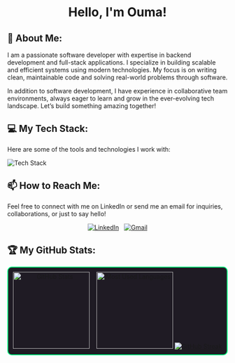 <div align="center">

# Hello, I'm Ouma!

</div>

## 👋 About Me:
I am a passionate software developer with expertise in backend development and full-stack applications. I specialize in building scalable and efficient systems using modern technologies. My focus is on writing clean, maintainable code and solving real-world problems through software. 

In addition to software development, I have experience in collaborative team environments, always eager to learn and grow in the ever-evolving tech landscape. Let’s build something amazing together!

## 💻 My Tech Stack:
Here are some of the tools and technologies I work with:

![Tech Stack](https://skillicons.dev/icons?i=python,js,ts,html,css,nodejs,react,next,mongo,mysql,django)

## 📫 How to Reach Me:

Feel free to connect with me on LinkedIn or send me an email for inquiries, collaborations, or just to say hello!

<div align="center">
  
[![LinkedIn](https://img.shields.io/badge/LinkedIn-%230077B5.svg?style=for-the-badge&logo=linkedin&logoColor=white)](https://www.linkedin.com/in/stephen-ouma-02b075231/) &nbsp;
[![Gmail](https://img.shields.io/badge/Gmail-D14836?style=for-the-badge&logo=gmail&logoColor=white)](mailto:stephenouma452@gmail.com?subject=Hello%20Stephen,%20From%20Github)

</div>

## 🏆 My GitHub Stats:

<div align="center" style="border: 2px solid #00FF7F; padding: 10px; border-radius: 10px; background-color: #1F1B24;">

<a href="https://github.com/Iamouma">
  <img height=175 alt="GitHub Stats" src="https://github-readme-stats.vercel.app/api?username=Iamouma&show_icons=true&count_private=true&theme=radical&bg_color=1F1B24&title_color=00FF7F&icon_color=FFD700" />
</a>
&nbsp;&nbsp;
<a href="https://github.com/Iamouma">
  <img height=175 alt="Most Used Languages" src="https://github-readme-stats.vercel.app/api/top-langs/?username=Iamouma&layout=compact&theme=radical&bg_color=1F1B24&title_color=00FF7F&icon_color=FFD700" />
</a>

<a href="https://github.com/Iamouma">
  <img alt="GitHub Streak" src="https://streak-stats.demolab.com?user=Iamouma&theme=radical&background=1F1B24&currStreakLabel=00FF7F&fire=FFD700&ring=FFD700" />
</a>

</div>



